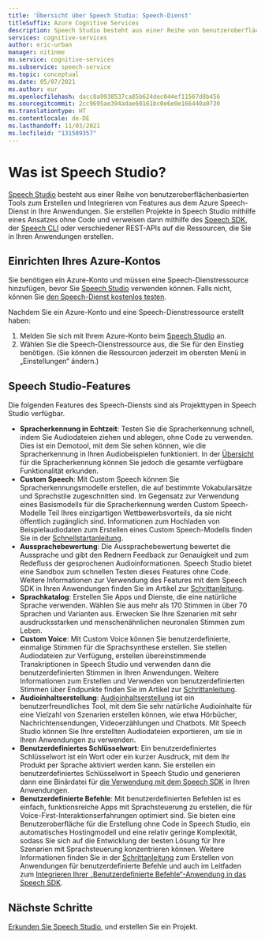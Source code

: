 ```yaml
---
title: 'Übersicht über Speech Studio: Speech-Dienst'
titleSuffix: Azure Cognitive Services
description: Speech Studio besteht aus einer Reihe von benutzeroberflächenbasierten Tools zum Erstellen und Integrieren von Features aus dem Azure Speech-Dienst in Ihre Anwendungen.
services: cognitive-services
author: eric-urban
manager: nitinme
ms.service: cognitive-services
ms.subservice: speech-service
ms.topic: conceptual
ms.date: 05/07/2021
ms.author: eur
ms.openlocfilehash: dacc8a9938537ca85b624dec044ef11567d8b456
ms.sourcegitcommit: 2cc9695ae394adae60161bc0e6e0e166440a0730
ms.translationtype: HT
ms.contentlocale: de-DE
ms.lasthandoff: 11/03/2021
ms.locfileid: "131509357"
---
```

# <a name="what-is-speech-studio"></a>Was ist Speech Studio?

[Speech Studio](https://speech.microsoft.com) besteht aus einer Reihe von benutzeroberflächenbasierten Tools zum Erstellen und Integrieren von Features aus dem Azure Speech-Dienst in Ihre Anwendungen. Sie erstellen Projekte in Speech Studio mithilfe eines Ansatzes ohne Code und verweisen dann mithilfe des [Speech SDK](speech-sdk.md), der [Speech CLI](spx-overview.md) oder verschiedener REST-APIs auf die Ressourcen, die Sie in Ihren Anwendungen erstellen.

## <a name="set-up-your-azure-account"></a>Einrichten Ihres Azure-Kontos

Sie benötigen ein Azure-Konto und müssen eine Speech-Dienstressource hinzufügen, bevor Sie [Speech Studio](https://speech.microsoft.com) verwenden können. Falls nicht, können Sie [den Speech-Dienst kostenlos testen](overview.md#try-the-speech-service-for-free).

Nachdem Sie ein Azure-Konto und eine Speech-Dienstressource erstellt haben:

1. Melden Sie sich mit Ihrem Azure-Konto beim [Speech Studio](https://speech.microsoft.com) an.
1. Wählen Sie die Speech-Dienstressource aus, die Sie für den Einstieg benötigen. (Sie können die Ressourcen jederzeit im obersten Menü in „Einstellungen“ ändern.)

## <a name="speech-studio-features"></a>Speech Studio-Features

Die folgenden Features des Speech-Diensts sind als Projekttypen in Speech Studio verfügbar.

* **Spracherkennung in Echtzeit**: Testen Sie die Spracherkennung schnell, indem Sie Audiodateien ziehen und ablegen, ohne Code zu verwenden. Dies ist ein Demotool, mit dem Sie sehen können, wie die Spracherkennung in Ihren Audiobeispielen funktioniert. In der [Übersicht](speech-to-text.md) für die Spracherkennung können Sie jedoch die gesamte verfügbare Funktionalität erkunden.
* **Custom Speech**: Mit Custom Speech können Sie Spracherkennungsmodelle erstellen, die auf bestimmte Vokabularsätze und Sprechstile zugeschnitten sind. Im Gegensatz zur Verwendung eines Basismodells für die Spracherkennung werden Custom Speech-Modelle Teil Ihres einzigartigen Wettbewerbsvorteils, da sie nicht öffentlich zugänglich sind. Informationen zum Hochladen von Beispielaudiodaten zum Erstellen eines Custom Speech-Modells finden Sie in der [Schnellstartanleitung](how-to-custom-speech-test-and-train.md).
* **Aussprachebewertung**: Die Aussprachebewertung bewertet die Aussprache und gibt den Rednern Feedback zur Genauigkeit und zum Redefluss der gesprochenen Audioinformationen. Speech Studio bietet eine Sandbox zum schnellen Testen dieses Features ohne Code. Weitere Informationen zur Verwendung des Features mit dem Speech SDK in Ihren Anwendungen finden Sie im Artikel zur [Schrittanleitung](how-to-pronunciation-assessment.md).
* **Sprachkatalog**: Erstellen Sie Apps und Dienste, die eine natürliche Sprache verwenden. Wählen Sie aus mehr als 170 Stimmen in über 70 Sprachen und Varianten aus. Erwecken Sie Ihre Szenarien mit sehr ausdrucksstarken und menschenähnlichen neuronalen Stimmen zum Leben.
* **Custom Voice**: Mit Custom Voice können Sie benutzerdefinierte, einmalige Stimmen für die Sprachsynthese erstellen. Sie stellen Audiodateien zur Verfügung, erstellen übereinstimmende Transkriptionen in Speech Studio und verwenden dann die benutzerdefinierten Stimmen in Ihren Anwendungen. Weitere Informationen zum Erstellen und Verwenden von benutzerdefinierten Stimmen über Endpunkte finden Sie im Artikel zur [Schrittanleitung](how-to-custom-voice-create-voice.md). 
* **Audioinhaltserstellung**: [Audioinhaltserstellung](how-to-audio-content-creation.md) ist ein benutzerfreundliches Tool, mit dem Sie sehr natürliche Audioinhalte für eine Vielzahl von Szenarien erstellen können, wie etwa Hörbücher, Nachrichtensendungen, Videoerzählungen und Chatbots. Mit Speech Studio können Sie Ihre erstellten Audiodateien exportieren, um sie in Ihren Anwendungen zu verwenden.
* **Benutzerdefiniertes Schlüsselwort**: Ein benutzerdefiniertes Schlüsselwort ist ein Wort oder ein kurzer Ausdruck, mit dem Ihr Produkt per Sprache aktiviert werden kann. Sie erstellen ein benutzerdefiniertes Schlüsselwort in Speech Studio und generieren dann eine Binärdatei für [die Verwendung mit dem Speech SDK](custom-keyword-basics.md) in Ihren Anwendungen.
* **Benutzerdefinierte Befehle**: Mit benutzerdefinierten Befehlen ist es einfach, funktionsreiche Apps mit Sprachsteuerung zu erstellen, die für Voice-First-Interaktionserfahrungen optimiert sind. Sie bieten eine Benutzeroberfläche für die Erstellung ohne Code in Speech Studio, ein automatisches Hostingmodell und eine relativ geringe Komplexität, sodass Sie sich auf die Entwicklung der besten Lösung für Ihre Szenarien mit Sprachsteuerung konzentrieren können. Weitere Informationen finden Sie in der [Schrittanleitung](how-to-develop-custom-commands-application.md) zum Erstellen von Anwendungen für benutzerdefinierte Befehle und auch im Leitfaden zum [Integrieren Ihrer „Benutzerdefinierte Befehle“-Anwendung in das Speech SDK](how-to-custom-commands-setup-speech-sdk.md).

## <a name="next-steps"></a>Nächste Schritte

[Erkunden Sie Speech Studio](https://speech.microsoft.com), und erstellen Sie ein Projekt.




